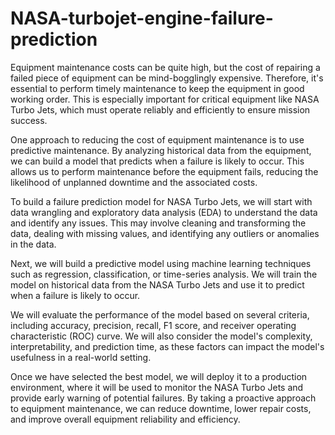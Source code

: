 # NASA-turbojet-engine-failure-prediction
Equipment maintenance costs can be quite high, but the cost of repairing a failed piece of equipment can be mind-bogglingly expensive. Therefore, it's essential to perform timely maintenance to keep the equipment in good working order. This is especially important for critical equipment like NASA Turbo Jets, which must operate reliably and efficiently to ensure mission success.

One approach to reducing the cost of equipment maintenance is to use predictive maintenance. By analyzing historical data from the equipment, we can build a model that predicts when a failure is likely to occur. This allows us to perform maintenance before the equipment fails, reducing the likelihood of unplanned downtime and the associated costs.

To build a failure prediction model for NASA Turbo Jets, we will start with data wrangling and exploratory data analysis (EDA) to understand the data and identify any issues. This may involve cleaning and transforming the data, dealing with missing values, and identifying any outliers or anomalies in the data.

Next, we will build a predictive model using machine learning techniques such as regression, classification, or time-series analysis. We will train the model on historical data from the NASA Turbo Jets and use it to predict when a failure is likely to occur.

We will evaluate the performance of the model based on several criteria, including accuracy, precision, recall, F1 score, and receiver operating characteristic (ROC) curve. We will also consider the model's complexity, interpretability, and prediction time, as these factors can impact the model's usefulness in a real-world setting.

Once we have selected the best model, we will deploy it to a production environment, where it will be used to monitor the NASA Turbo Jets and provide early warning of potential failures. By taking a proactive approach to equipment maintenance, we can reduce downtime, lower repair costs, and improve overall equipment reliability and efficiency.
